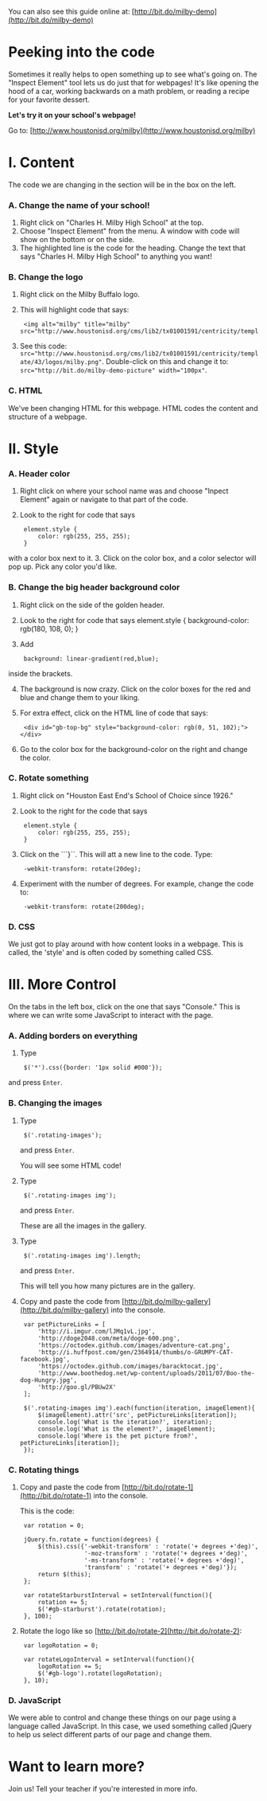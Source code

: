 You can also see this guide online at: [http://bit.do/milby-demo](http://bit.do/milby-demo)

# Peeking into the code

Sometimes it really helps to open something up to see what's going on.  The "Inspect Element" tool lets us do just that for webpages!  It's like opening the hood of a car, working backwards on a math problem, or reading a recipe for your favorite dessert.

**Let's try it on your school's webpage!**

Go to: [http://www.houstonisd.org/milby](http://www.houstonisd.org/milby)

# I. Content

The code we are changing in the section will be in the box on the left.

### A. Change the name of your school!

1. Right click on "Charles H. Milby High School" at the top.
2. Choose "Inspect Element" from the menu.  A window with code will show on the bottom or on the side.
3. The highlighted line is the code for the heading.  Change the text that says "Charles H. Milby High School" to anything you want!


### B. Change the logo

1. Right click on the Milby Buffalo logo.
2. This will highlight code that says:

        <img alt="milby" title="milby" src="http://www.houstonisd.org/cms/lib2/tx01001591/centricity/template/43/logos/milby.png">

3. See this code: ```src="http://www.houstonisd.org/cms/lib2/tx01001591/centricity/template/43/logos/milby.png"```.  Double-click on this and change it to: ```src="http://bit.do/milby-demo-picture" width="100px"```.

### C. HTML

We've been changing HTML for this webpage.  HTML codes the content and structure of a webpage.


# II. Style

### A. Header color

1. Right click on where your school name was and choose "Inpect Element" again or navigate to that part of the code.
2. Look to the right for code that says

        element.style {
            color: rgb(255, 255, 255);
        }
with a color box next to it.
3. Click on the color box, and a color selector will pop up.  Pick any color you'd like.

### B. Change the big header background color

1. Right click on the side of the golden header.

2. Look to the right for code that says
        element.style {
            background-color: rgb(180, 108, 0);
        }
3. Add

        background: linear-gradient(red,blue);
inside the brackets.

4. The background is now crazy.  Click on the color boxes for the red and blue and change them to your liking.

5. For extra effect, click on the HTML line of code that says:

        <div id="gb-top-bg" style="background-color: rgb(0, 51, 102);"></div>
6. Go to the color box for the background-color on the right and change the color.


### C. Rotate something

1. Right click on "Houston East End's School of Choice since 1926."
3. Look to the right for the code that says

        element.style {
            color: rgb(255, 255, 255);
        }
4. Click on the ```}``.  This will att a new line to the code.  Type:

        -webkit-transform: rotate(20deg);
5. Experiment with the number of degrees.  For example, change the code to:

        -webkit-transform: rotate(200deg);


### D. CSS
We just got to play around with how content looks in a webpage.  This is called, the 'style' and is often coded by something called CSS.


# III. More Control

On the tabs in the left box, click on the one that says "Console."  This is where we can write some JavaScript to interact with the page.

### A. Adding borders on everything
1. Type

        $('*').css({border: '1px solid #000'});
and press ```Enter```.

### B. Changing the images
1. Type 

        $('.rotating-images');
    and press ```Enter```.

    You will see some HTML code!

2. Type

        $('.rotating-images img');
    and press ```Enter```.

    These are all the images in the gallery.

3. Type

        $('.rotating-images img').length;
    and press ```Enter```.

    This will tell you how many pictures are in the gallery.

4. Copy and paste the code from [http://bit.do/milby-gallery](http://bit.do/milby-gallery) into the console.

        var petPictureLinks = [
            'http://i.imgur.com/lJMq1vL.jpg',
            'http://doge2048.com/meta/doge-600.png',
            'https://octodex.github.com/images/adventure-cat.png',
            'http://i.huffpost.com/gen/2364914/thumbs/o-GRUMPY-CAT-facebook.jpg',
            'https://octodex.github.com/images/baracktocat.jpg',
            'http://www.boothedog.net/wp-content/uploads/2011/07/Boo-the-dog-Hungry.jpg',
            'http://goo.gl/PBUw2X'
        ];

        $('.rotating-images img').each(function(iteration, imageElement){
            $(imageElement).attr('src', petPictureLinks[iteration]);
            console.log('What is the iteration?', iteration);
            console.log('What is the element?', imageElement);
            console.log('Where is the pet picture from?', petPictureLinks[iteration]);
        });


### C. Rotating things
1. Copy and paste the code from [http://bit.do/rotate-1](http://bit.do/rotate-1) into the console.

    This is the code:

        var rotation = 0;

        jQuery.fn.rotate = function(degrees) {
            $(this).css({'-webkit-transform' : 'rotate('+ degrees +'deg)',
                         '-moz-transform' : 'rotate('+ degrees +'deg)',
                         '-ms-transform' : 'rotate('+ degrees +'deg)',
                         'transform' : 'rotate('+ degrees +'deg)'});
            return $(this);
        };

        var rotateStarburstInterval = setInterval(function(){
            rotation += 5;
            $('#gb-starburst').rotate(rotation);
        }, 100);

2. Rotate the logo like so [http://bit.do/rotate-2](http://bit.do/rotate-2):

        var logoRotation = 0;

        var rotateLogoInterval = setInterval(function(){
            logoRotation += 5;
            $('#gb-logo').rotate(logoRotation);
        }, 10);


### D. JavaScript
We were able to control and change these things on our page using a language called JavaScript.  In this case, we used something called jQuery to help us select different parts of our page and change them.


# Want to learn more?

Join us! Tell your teacher if you're interested in more info.

